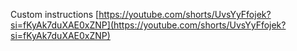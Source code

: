 
Custom instructions
[https://youtube.com/shorts/UvsYyFfojek?si=fKyAk7duXAE0xZNP](https://youtube.com/shorts/UvsYyFfojek?si=fKyAk7duXAE0xZNP)